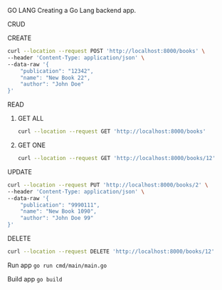 GO LANG
Creating a Go Lang backend app.

CRUD

CREATE

```bash
curl --location --request POST 'http://localhost:8000/books' \
--header 'Content-Type: application/json' \
--data-raw '{
    "publication": "12342",
    "name": "New Book 22",
    "author": "John Doe"
}'
```

READ

1.  GET ALL

    ```bash
    curl --location --request GET 'http://localhost:8000/books'
    ```

2.  GET ONE
    ```bash
    curl --location --request GET 'http://localhost:8000/books/12'
    ```

UPDATE

```bash
curl --location --request PUT 'http://localhost:8000/books/2' \
--header 'Content-Type: application/json' \
--data-raw '{
    "publication": "9990111",
    "name": "New Book 1090",
    "author": "John Doe 99"
}'
```

DELETE

```bash
curl --location --request DELETE 'http://localhost:8000/books/12'
```

Run app
`go run cmd/main/main.go`

Build app
`go build`
